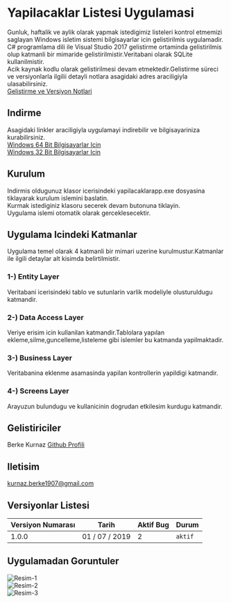 # Yapilacaklar Listesi Uygulamasi

Gunluk, haftalik ve aylik olarak yapmak istedigimiz listeleri kontrol etmemizi saglayan Windows isletim sistemi bilgisayarlar icin gelistirilmis uygulamadir. <br/>
C# programlama dili ile Visual Studio 2017 gelistirme ortaminda gelistirilmis olup katmanli bir mimaride gelistirilmistir.Veritabani olarak SQLite kullanilmistir. <br/>
Acik kaynak kodlu olarak gelistirilmesi devam etmektedir.Gelistirme süreci ve versiyonlarla ilgilii detayli notlara asagidaki adres araciligiyla ulasabilirsiniz. <br/>
[Gelistirme ve Versiyon Notlari](http://app.berkekurnaz.com/kisiselappnot.html) <br/>



## Indirme
Asagidaki linkler araciligiyla uygulamayi indirebilir ve bilgisayariniza kurabilirsiniz. <br/>
[Windows 64 Bit Bilgisayarlar Icin](https://www.berkekurnaz.com/todo64.rar) <br/>
[Windows 32 Bit Bilgisayarlar Icin](https://www.berkekurnaz.com/todo32.rar) <br/>



## Kurulum
Indirmis oldugunuz klasor icerisindeki yapilacaklarapp.exe dosyasina tiklayarak kurulum islemini baslatin. <br/>
Kurmak istediginiz klasoru secerek devam butonuna tiklayin. <br/>
Uygulama islemi otomatik olarak gerceklesecektir.



## Uygulama Icindeki Katmanlar
Uygulama temel olarak 4 katmanli bir mimari uzerine kurulmustur.Katmanlar ile ilgili detaylar alt kisimda belirtilmistir.

### 1-) Entity Layer
Veritabani icerisindeki tablo ve sutunlarin varlik modeliyle olusturuldugu katmandir.

### 2-) Data Access Layer
Veriye erisim icin kullanilan katmandir.Tablolara yapılan ekleme,silme,guncelleme,listeleme gibi islemler bu katmanda yapilmaktadir. 

### 3-) Business Layer
Veritabanina eklenme asamasinda yapilan kontrollerin yapildigi katmandir.

### 4-) Screens Layer
Arayuzun bulundugu ve kullanicinin dogrudan etkilesim kurdugu katmandir.



## Gelistiriciler
Berke Kurnaz [Github Profili](https://www.berkekurnaz.com)



## Iletisim
kurnaz.berke1907@gmail.com



## Versiyonlar Listesi
Versiyon Numarası | Tarih | Aktif Bug | Durum
--- | --- | --- | ---
1.0.0 | 01 / 07 / 2019 | 2 | `aktif`



## Uygulamadan Goruntuler
![Resim-1](https://i.resimyukle.xyz/cCA4aM.png) <br/>
![Resim-2](https://i.resimyukle.xyz/WCRbKd.png) <br/>
![Resim-3](https://i.resimyukle.xyz/zxWMx8.png) <br/>